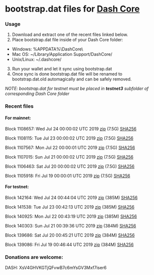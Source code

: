 # bootstrap.dat files for [Dash Core](https://www.dash.org)

### Usage

1. Download and extract one of the recent files linked below.
2. Place bootstrap.dat file inside of your Dash Core folder:
 - Windows: %APPDATA%\DashCore\
 - Mac OS: ~/Library/Application Support/DashCore/
 - Unix/Linux: ~/.dashcore/
3. Run your wallet and let it sync using bootstrap.dat
4. Once sync is done bootstrap.dat file will be renamed to bootstrap.dat.old automagically and can be safely removed.

_NOTE: bootstrap.dat for testnet must be placed in **testnet3** subfolder of corresponding Dash Core folder_

### Recent files

#### For mainnet:

Block 1108657: Wed Jul 24 00:00:02 UTC 2019 [zip](https://dash-bootstrap.ams3.digitaloceanspaces.com/mainnet/2019-07-24/bootstrap.dat.zip) (7.5G) [SHA256](https://dash-bootstrap.ams3.digitaloceanspaces.com/mainnet/2019-07-24/sha256.txt)

Block 1108115: Tue Jul 23 00:00:02 UTC 2019 [zip](https://dash-bootstrap.ams3.digitaloceanspaces.com/mainnet/2019-07-23/bootstrap.dat.zip) (7.5G) [SHA256](https://dash-bootstrap.ams3.digitaloceanspaces.com/mainnet/2019-07-23/sha256.txt)

Block 1107567: Mon Jul 22 00:00:01 UTC 2019 [zip](https://dash-bootstrap.ams3.digitaloceanspaces.com/mainnet/2019-07-22/bootstrap.dat.zip) (7.5G) [SHA256](https://dash-bootstrap.ams3.digitaloceanspaces.com/mainnet/2019-07-22/sha256.txt)

Block 1107015: Sun Jul 21 00:00:02 UTC 2019 [zip](https://dash-bootstrap.ams3.digitaloceanspaces.com/mainnet/2019-07-21/bootstrap.dat.zip) (7.5G) [SHA256](https://dash-bootstrap.ams3.digitaloceanspaces.com/mainnet/2019-07-21/sha256.txt)

Block 1106463: Sat Jul 20 00:00:02 UTC 2019 [zip](https://dash-bootstrap.ams3.digitaloceanspaces.com/mainnet/2019-07-20/bootstrap.dat.zip) (7.5G) [SHA256](https://dash-bootstrap.ams3.digitaloceanspaces.com/mainnet/2019-07-20/sha256.txt)

Block 1105918: Fri Jul 19 00:00:01 UTC 2019 [zip](https://dash-bootstrap.ams3.digitaloceanspaces.com/mainnet/2019-07-19/bootstrap.dat.zip) (7.5G) [SHA256](https://dash-bootstrap.ams3.digitaloceanspaces.com/mainnet/2019-07-19/sha256.txt)


#### For testnet:

Block 142164: Wed Jul 24 00:44:04 UTC 2019 [zip](https://dash-bootstrap.ams3.digitaloceanspaces.com/testnet/2019-07-24/bootstrap.dat.zip) (385M) [SHA256](https://dash-bootstrap.ams3.digitaloceanspaces.com/testnet/2019-07-24/sha256.txt)

Block 141538: Tue Jul 23 00:42:13 UTC 2019 [zip](https://dash-bootstrap.ams3.digitaloceanspaces.com/testnet/2019-07-23/bootstrap.dat.zip) (385M) [SHA256](https://dash-bootstrap.ams3.digitaloceanspaces.com/testnet/2019-07-23/sha256.txt)

Block 140925: Mon Jul 22 00:43:19 UTC 2019 [zip](https://dash-bootstrap.ams3.digitaloceanspaces.com/testnet/2019-07-22/bootstrap.dat.zip) (385M) [SHA256](https://dash-bootstrap.ams3.digitaloceanspaces.com/testnet/2019-07-22/sha256.txt)

Block 140303: Sun Jul 21 00:39:36 UTC 2019 [zip](https://dash-bootstrap.ams3.digitaloceanspaces.com/testnet/2019-07-21/bootstrap.dat.zip) (384M) [SHA256](https://dash-bootstrap.ams3.digitaloceanspaces.com/testnet/2019-07-21/sha256.txt)

Block 139686: Sat Jul 20 00:45:21 UTC 2019 [zip](https://dash-bootstrap.ams3.digitaloceanspaces.com/testnet/2019-07-20/bootstrap.dat.zip) (384M) [SHA256](https://dash-bootstrap.ams3.digitaloceanspaces.com/testnet/2019-07-20/sha256.txt)

Block 139086: Fri Jul 19 00:46:44 UTC 2019 [zip](https://dash-bootstrap.ams3.digitaloceanspaces.com/testnet/2019-07-19/bootstrap.dat.zip) (384M) [SHA256](https://dash-bootstrap.ams3.digitaloceanspaces.com/testnet/2019-07-19/sha256.txt)


### Donations are welcome:

DASH: XsV4GHVKGTjQFvwB7c6mYsGV3Mxf7iser6
